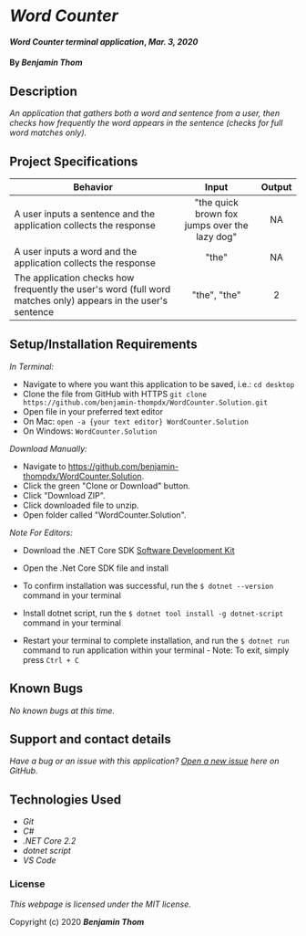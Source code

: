 # _Word Counter_

#### _Word Counter terminal application_, _Mar. 3, 2020_

#### By _**Benjamin Thom**_

## Description

_An application that gathers both a word and sentence from a user, then checks how frequently the word appears in the sentence (checks for full word matches only)._

## Project Specifications

| Behavior | Input | Output |
|---|:---:|:---:|
|A user inputs a sentence and the application collects the response|"the quick brown fox jumps over the lazy dog"|NA|
|A user inputs a word and the application collects the response|"the"|NA|
|The application checks how frequently the user's word (full word matches only) appears in the user's sentence|"the", "the"|2|

## Setup/Installation Requirements

_In Terminal:_

* Navigate to where you want this application to be saved, i.e.:
```cd desktop```
* Clone the file from GitHub with HTTPS
```git clone https://github.com/benjamin-thompdx/WordCounter.Solution.git```
* Open file in your preferred text editor
* On Mac: ```open -a {your text editor} WordCounter.Solution```
* On Windows: ```WordCounter.Solution```

_Download Manually:_

* Navigate to https://github.com/benjamin-thompdx/WordCounter.Solution.
* Click the green "Clone or Download" button.
* Click "Download ZIP".
* Click downloaded file to unzip.
* Open folder called "WordCounter.Solution".

_Note For Editors:_ 
* Download the .NET Core SDK [Software Development Kit](https://dotnet.microsoft.com/download)
* Open the .Net Core SDK file and install
* To confirm installation was successful, run the ```$ dotnet --version``` command in your terminal

* Install dotnet script, run the ```$ dotnet tool install -g dotnet-script``` command in your terminal
* Restart your terminal to complete installation, and run the ```$ dotnet run``` command to run application within your terminal - Note: To exit, simply press ```Ctrl + C```

## Known Bugs

_No known bugs at this time._

## Support and contact details

_Have a bug or an issue with this application? [Open a new issue](https://github.com/benjamin-thompdx/WordCounter.Solution/issues) here on GitHub._

## Technologies Used
* _Git_
* _C#_
* _.NET Core 2.2_
* _dotnet script_
* _VS Code_

### License

*This webpage is licensed under the MIT license.*

Copyright (c) 2020 **_Benjamin Thom_**
